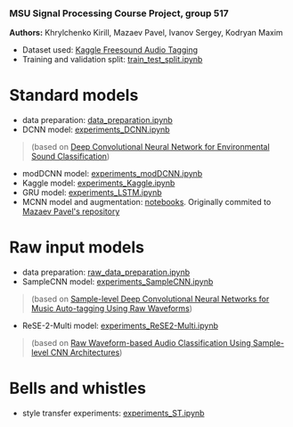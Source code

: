 ### MSU Signal Processing Course Project, group 517

**Authors:** Khrylchenko Kirill, Mazaev Pavel, Ivanov Sergey, Kodryan Maxim

* Dataset used: [Kaggle Freesound Audio Tagging](https://www.kaggle.com/c/freesound-audio-tagging-2019/)
* Training and validation split: [train_test_split.ipynb](https://github.com/KhrylchenkoKirill/proj_sound/blob/master/train_test_split.ipynb)

# Standard models

* data preparation: [data_preparation.ipynb](https://github.com/KhrylchenkoKirill/proj_sound/blob/master/data_preparation.ipynb)
* DCNN model: [experiments_DCNN.ipynb](https://github.com/KhrylchenkoKirill/proj_sound/blob/master/experiments_DCNN.ipynb)
> (based on [Deep Convolutional Neural Network for Environmental Sound Classification](https://arxiv.org/pdf/1608.04363v2.pdf))
* modDCNN model: [experiments_modDCNN.ipynb](https://github.com/KhrylchenkoKirill/proj_sound/blob/master/experiments_modDCNN.ipynb)
* Kaggle model: [experiments_Kaggle.ipynb](https://github.com/KhrylchenkoKirill/proj_sound/blob/master/experiments_Kaggle.ipynb)
* GRU model: [experiments_LSTM.ipynb](https://github.com/KhrylchenkoKirill/proj_sound/blob/master/experiments_GRU.ipynb)
* MCNN model and augmentation: [notebooks](https://github.com/KhrylchenkoKirill/proj_sound/blob/master/itasarom). Originally commited to [Mazaev Pavel's repository](https://github.com/itasarom/sound)



# Raw input models

* data preparation: [raw_data_preparation.ipynb](https://github.com/KhrylchenkoKirill/proj_sound/blob/master/raw_data_preparation.ipynb)
* SampleCNN model: [experiments_SampleCNN.ipynb](https://github.com/KhrylchenkoKirill/proj_sound/blob/master/experiments_SampleCNN.ipynb)
> (based on [Sample-level Deep Convolutional Neural Networks for Music Auto-tagging Using Raw Waveforms](https://arxiv.org/abs/1703.01789))
* ReSE-2-Multi model: [experiments_ReSE2-Multi.ipynb](https://github.com/KhrylchenkoKirill/proj_sound/blob/master/experiments_ReSE2-Multi.ipynb)
> (based on [Raw Waveform-based Audio Classification Using Sample-level CNN Architectures](https://arxiv.org/pdf/1712.00866.pdf))

# Bells and whistles

* style transfer experiments: [experiments_ST.ipynb](https://github.com/KhrylchenkoKirill/proj_sound/blob/master/experiments_ST.ipynb)

